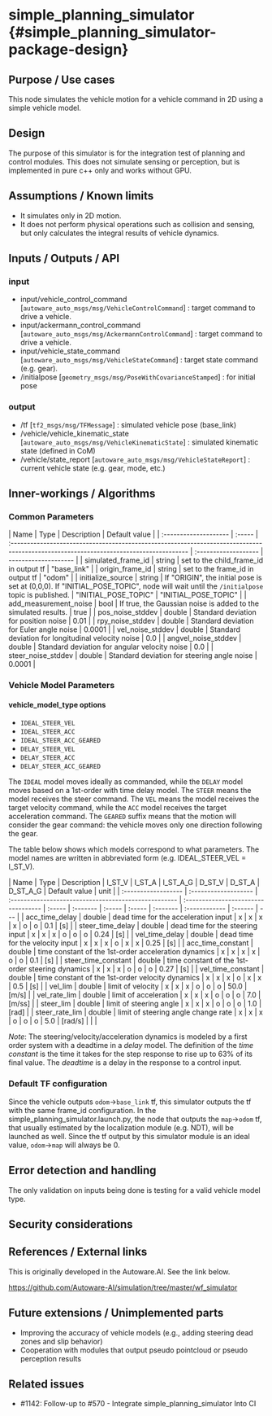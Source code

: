 # simple_planning_simulator {#simple_planning_simulator-package-design}

## Purpose / Use cases

This node simulates the vehicle motion for a vehicle command in 2D using a simple vehicle model.

## Design

The purpose of this simulator is for the integration test of planning and control modules. This does not simulate sensing or perception, but is implemented in pure c++ only and works without GPU.

## Assumptions / Known limits

- It simulates only in 2D motion.
- It does not perform physical operations such as collision and sensing, but only calculates the integral results of vehicle dynamics.

## Inputs / Outputs / API

### input

- input/vehicle_control_command [`autoware_auto_msgs/msg/VehicleControlCommand`] : target command to drive a vehicle.
- input/ackermann_control_command [`autoware_auto_msgs/msg/AckermannControlCommand`] : target command to drive a vehicle.
- input/vehicle_state_command [`autoware_auto_msgs/msg/VehicleStateCommand`] : target state command (e.g. gear).
- /initialpose [`geometry_msgs/msg/PoseWithCovarianceStamped`] : for initial pose

### output

- /tf [`tf2_msgs/msg/TFMessage`] : simulated vehicle pose (base_link)
- /vehicle/vehicle_kinematic_state [`autoware_auto_msgs/msg/VehicleKinematicState`] : simulated kinematic state (defined in CoM)
- /vehicle/state_report [`autoware_auto_msgs/msg/VehicleStateReport`] : current vehicle state (e.g. gear, mode, etc.)

## Inner-workings / Algorithms

### Common Parameters

| Name                  | Type   | Description                                                                                                                           | Default value        |
| :-------------------- | :----- | :------------------------------------------------------------------------------------------------------------------------------------ | :------------------- | -------------------- |
| simulated_frame_id    | string | set to the child_frame_id in output tf                                                                                                | "base_link"          |
| origin_frame_id       | string | set to the frame_id in output tf                                                                                                      | "odom"               |
| initialize_source     | string | If "ORIGIN", the initial pose is set at (0,0,0). If "INITIAL_POSE_TOPIC", node will wait until the `/initialpose` topic is published. | "INITIAL_POSE_TOPIC" | "INITIAL_POSE_TOPIC" |
| add_measurement_noise | bool   | If true, the Gaussian noise is added to the simulated results.                                                                        | true                 |
| pos_noise_stddev      | double | Standard deviation for position noise                                                                                                 | 0.01                 |
| rpy_noise_stddev      | double | Standard deviation for Euler angle noise                                                                                              | 0.0001               |
| vel_noise_stddev      | double | Standard deviation for longitudinal velocity noise                                                                                    | 0.0                  |
| angvel_noise_stddev   | double | Standard deviation for angular velocity noise                                                                                         | 0.0                  |
| steer_noise_stddev    | double | Standard deviation for steering angle noise                                                                                           | 0.0001               |

### Vehicle Model Parameters

#### vehicle_model_type options

- `IDEAL_STEER_VEL`
- `IDEAL_STEER_ACC`
- `IDEAL_STEER_ACC_GEARED`
- `DELAY_STEER_VEL`
- `DELAY_STEER_ACC`
- `DELAY_STEER_ACC_GEARED`

The `IDEAL` model moves ideally as commanded, while the `DELAY` model moves based on a 1st-order with time delay model. The `STEER` means the model receives the steer command. The `VEL` means the model receives the target velocity command, while the `ACC` model receives the target acceleration command. The `GEARED` suffix means that the motion will consider the gear command: the vehicle moves only one direction following the gear.

The table below shows which models correspond to what parameters. The model names are written in abbreviated form (e.g. IDEAL_STEER_VEL = I_ST_V).

| Name                | Type                 | Description                                          | I_ST_V                              | I_ST_A | I_ST_A_G | D_ST_V | D_ST_A | D_ST_A_G | Default value | unit    |
| :------------------ | :------------------- | :--------------------------------------------------- | :---------------------------------- | :----- | :------- | :----- | :----- | :------- | :------------ | :------ | --- |
| acc_time_delay      | double               | dead time for the acceleration input                 | x                                   | x      | x        | x      | o      | o        | 0.1           | [s]     |
| steer_time_delay    | double               | dead time for the steering input                     | x                                   | x      | x        | o      | o      | o        | 0.24          | [s]     |
| vel_time_delay      | double               | dead time for the velocity input                     | x                                   | x      | x        | o      | x      | x        | 0.25          | [s]     |
| acc_time_constant   | double               | time constant of the 1st-order acceleration dynamics | x                                   | x      | x        | x      | o      | o        | 0.1           | [s]     |
| steer_time_constant | double               | time constant of the 1st-order steering dynamics     | x                                   | x      | x        | o      | o      | o        | 0.27          | [s]     |
| vel_time_constant   | double               | time constant of the 1st-order velocity dynamics     | x                                   | x      | x        | o      | x      | x        | 0.5           | [s]     |
| vel_lim             | double               | limit of velocity                                    | x                                   | x      | x        | o      | o      | o        | 50.0          | [m/s]   |
| vel_rate_lim        | double               | limit of acceleration                                | x                                   | x      | x        | o      | o      | o        | 7.0           | [m/ss]  |
| steer_lim           | double               | limit of steering angle                              | x                                   | x      | x        | o      | o      | o        | 1.0           | [rad]   |
| steer_rate_lim      | double               | limit of steering angle change rate                  | x                                   | x      | x        | o      | o      | o        | 5.0           | [rad/s] |
| <!--                | deadzone_delta_steer | double                                               | dead zone for the steering dynamics | x      | x        | x      | o      | o        | 0.0           | [rad]   | --> |

_Note_: The steering/velocity/acceleration dynamics is modeled by a first order system with a deadtime in a _delay_ model. The definition of the _time constant_ is the time it takes for the step response to rise up to 63% of its final value. The _deadtime_ is a delay in the response to a control input.

### Default TF configuration

Since the vehicle outputs `odom`->`base_link` tf, this simulator outputs the tf with the same frame_id configuration.
In the simple_planning_simulator.launch.py, the node that outputs the `map`->`odom` tf, that usually estimated by the localization module (e.g. NDT), will be launched as well. Since the tf output by this simulator module is an ideal value, `odom`->`map` will always be 0.

## Error detection and handling

The only validation on inputs being done is testing for a valid vehicle model type.

## Security considerations

<!-- Required -->
<!-- Things to consider:
- Spoofing (How do you check for and handle fake input?)
- Tampering (How do you check for and handle tampered input?)
- Repudiation (How are you affected by the actions of external actors?).
- Information Disclosure (Can data leak?).
- Denial of Service (How do you handle spamming?).
- Elevation of Privilege (Do you need to change permission levels during execution?) -->

## References / External links

This is originally developed in the Autoware.AI. See the link below.

<https://github.com/Autoware-AI/simulation/tree/master/wf_simulator>

## Future extensions / Unimplemented parts

- Improving the accuracy of vehicle models (e.g., adding steering dead zones and slip behavior)
- Cooperation with modules that output pseudo pointcloud or pseudo perception results

## Related issues

- #1142: Follow-up to #570 - Integrate simple_planning_simulator Into CI
